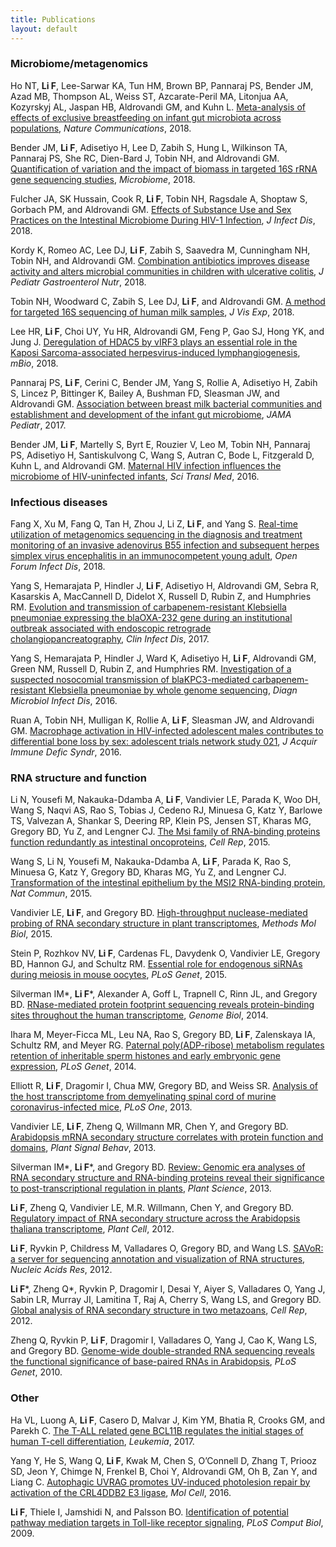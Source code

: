 ```yaml
---
title: Publications
layout: default
---
```


### Microbiome/metagenomics

<div class="pub-outer">
<div class='altmetric-embed' data-badge-type='donut' data-doi="10.1038/s41467-018-06473-x"></div>
<div class="pub-entry"><p>Ho NT, <b>Li F</b>, Lee-Sarwar KA, Tun HM, Brown BP, Pannaraj PS, Bender JM, Azad MB, Thompson AL, Weiss ST, Azcarate-Peril MA, Litonjua AA, Kozyrskyj AL, Jaspan HB, Aldrovandi GM, and Kuhn L. <a href="https://doi.org/10.1038/s41467-018-06473-x" target="_blank">Meta-analysis of effects of exclusive breastfeeding on infant gut microbiota across populations</a>, <i>Nature Communications</i>, 2018.</p></div>
</div>


<div class="pub-outer">
<div class='altmetric-embed' data-badge-type='donut' data-doi="10.1186/s40168-018-0543-z"></div>
<div class="pub-entry"><p>Bender JM, <b>Li F</b>, Adisetiyo H, Lee D, Zabih S, Hung L, Wilkinson TA, Pannaraj PS, She RC, Dien-Bard J, Tobin NH, and Aldrovandi GM. <a href="https://doi.org/10.1186/s40168-018-0543-z" target="_blank">Quantification of variation and the impact of biomass in targeted 16S rRNA gene sequencing studies</a>, <i>Microbiome</i>, 2018.</p></div>
</div>

<div class="pub-outer">
<div class='altmetric-embed' data-badge-type='donut' data-doi="10.1093/infdis/jiy349"></div>
<div class="pub-entry"><p>Fulcher JA, SK Hussain, Cook R, <b>Li F</b>, Tobin NH, Ragsdale A, Shoptaw S, Gorbach PM, and Aldrovandi GM. <a href="https://doi.org/10.1093/infdis/jiy349" target="_blank">Effects of Substance Use and Sex Practices on the Intestinal Microbiome During HIV-1 Infection</a>, <i>J Infect Dis</i>, 2018.</p></div>
</div>

<div class="pub-outer">
<div class='altmetric-embed' data-badge-type='donut' data-doi="10.1097/MPG.0000000000002034"></div>
<div class="pub-entry"><p>Kordy K, Romeo AC, Lee DJ, <b>Li F</b>, Zabih S, Saavedra M, Cunningham NH, Tobin NH, and Aldrovandi GM. <a href="https://doi.org/10.1097/MPG.0000000000002034" target="_blank">Combination antibiotics improves disease activity and alters microbial communities in children with ulcerative colitis</a>, <i>J Pediatr Gastroenterol Nutr</i>, 2018.</p></div>
</div>

<div class="pub-outer">
<div class='altmetric-embed' data-badge-type='donut' data-doi="10.3791/56974"></div>
<div class="pub-entry"><p>Tobin NH, Woodward C, Zabih S, Lee DJ, <b>Li F</b>, and Aldrovandi GM. <a href="https://doi.org/10.3791/56974" target="_blank">A method for targeted 16S sequencing of human milk samples</a>, <i>J Vis Exp</i>, 2018.</p></div>
</div>

<div class="pub-outer">
<div class='altmetric-embed' data-badge-type='donut' data-doi="10.1128/mBio.02217-17"></div>
<div class="pub-entry"><p>Lee HR, <b>Li F</b>, Choi UY, Yu HR, Aldrovandi GM, Feng P, Gao SJ, Hong YK, and Jung J. <a href="https://doi.org/10.1128/mBio.02217-17" target="_blank">Deregulation of HDAC5 by vIRF3 plays an essential role in the Kaposi Sarcoma-associated herpesvirus-induced lymphangiogenesis</a>, <i>mBio</i>, 2018.</p></div>
</div>

<div class="pub-outer">
<div class='altmetric-embed' data-badge-type='donut' data-doi="10.1001/jamapediatrics.2017.0378"></div>
<div class="pub-entry"><p>Pannaraj PS, <b>Li F</b>, Cerini C, Bender JM, Yang S, Rollie A, Adisetiyo H, Zabih S, Lincez P, Bittinger K, Bailey A, Bushman FD, Sleasman JW, and Aldrovandi GM. <a href="https://doi.org/10.1001/jamapediatrics.2017.0378" target="_blank">Association between breast milk bacterial communities and establishment and development of the infant gut microbiome</a>, <i>JAMA Pediatr</i>, 2017.</p></div>
</div>

<div class="pub-outer">
<div class='altmetric-embed' data-badge-type='donut' data-doi="10.1126/scitranslmed.aaf5103"></div>
<div class="pub-entry"><p>Bender JM, <b>Li F</b>, Martelly S, Byrt E, Rouzier V, Leo M, Tobin NH, Pannaraj PS, Adisetiyo H, Santiskulvong C, Wang S, Autran C, Bode L, Fitzgerald D, Kuhn L, and Aldrovandi GM. <a href="https://doi.org/10.1126/scitranslmed.aaf5103" target="_blank">Maternal HIV infection influences the microbiome of HIV-uninfected infants</a>, <i>Sci Transl Med</i>, 2016.</p></div>
</div>

### Infectious diseases

<div class="pub-outer">
<div class='altmetric-embed' data-badge-type='donut' data-doi="10.1093/ofid/ofy114"></div>
  <div class="pub-entry"><p>Fang X, Xu M, Fang Q, Tan H, Zhou J, Li Z, <b>Li F</b>, and Yang S. <a href="https://doi.org/10.1093/ofid/ofy114" target="_blank">Real-time utilization of metagenomics sequencing in the diagnosis and treatment monitoring of an invasive adenovirus B55 infection and subsequent herpes simplex virus encephalitis in an immunocompetent young adult</a>, <i>Open Forum Infect Dis</i>, 2018.</p></div>
</div>

<div class="pub-outer">
<div class='altmetric-embed' data-badge-type='donut' data-doi="10.1093/cid/ciw876"></div>
<div class="pub-entry"><p>Yang S, Hemarajata P, Hindler J, <b>Li F</b>, Adisetiyo H, Aldrovandi GM, Sebra R, Kasarskis A, MacCannell D, Didelot X, Russell D, Rubin Z, and Humphries RM. <a href="https://doi.org/10.1093/cid/ciw876" target="_blank">Evolution and transmission of carbapenem-resistant Klebsiella pneumoniae expressing the blaOXA-232 gene during an institutional outbreak associated with endoscopic retrograde cholangiopancreatography</a>, <i>Clin Infect Dis</i>, 2017.</p></div>
</div>

<div class="pub-outer">
<div class='altmetric-embed' data-badge-type='donut' data-doi="10.1016/j.diagmicrobio.2015.12.019"></div>
<div class="pub-entry"><p>Yang S, Hemarajata P, Hindler J, Ward K, Adisetiyo H, <b>Li F</b>, Aldrovandi GM, Green NM, Russell D, Rubin Z, and Humphries RM. <a href="https://doi.org/10.1016/j.diagmicrobio.2015.12.019" target="_blank">Investigation of a suspected nosocomial transmission of blaKPC3-mediated carbapenem-resistant Klebsiella pneumoniae by whole genome sequencing</a>, <i>Diagn Microbiol Infect Dis</i>, 2016.</p></div>
</div>


<div class="pub-outer">
<div class='altmetric-embed' data-badge-type='donut' data-doi="10.1097/QAI.0000000000000953"></div>
<div class="pub-entry"><p>Ruan A, Tobin NH, Mulligan K, Rollie A, <b>Li F</b>, Sleasman JW, and Aldrovandi GM. <a href="https://doi.org/10.1097/QAI.0000000000000953" target="_blank">Macrophage activation in HIV-infected adolescent males contributes to differential bone loss by sex: adolescent trials network study 021</a>, <i>J Acquir Immune Defic Syndr</i>, 2016.</p></div>
</div>


### RNA structure and function

<div class="pub-outer">
<div class='altmetric-embed' data-badge-type='donut' data-doi="10.1016/j.celrep.2015.11.022"></div>
<div class="pub-entry"><p>Li N, Yousefi M, Nakauka-Ddamba A, <b>Li F</b>, Vandivier LE, Parada K, Woo DH, Wang S, Naqvi AS, Rao S, Tobias J, Cedeno RJ, Minuesa G, Katz Y, Barlowe TS, Valvezan A, Shankar S, Deering RP, Klein PS, Jensen ST, Kharas MG, Gregory BD, Yu Z, and Lengner CJ. <a href="https://doi.org/10.1016/j.celrep.2015.11.022" target="_blank">The Msi family of RNA-binding proteins function redundantly as intestinal oncoproteins</a>, <i>Cell Rep</i>, 2015.</p></div>
</div>

<div class="pub-outer">
<div class='altmetric-embed' data-badge-type='donut' data-doi="10.1038/ncomms7517"></div>
<div class="pub-entry"><p>Wang S, Li N, Yousefi M, Nakauka-Ddamba A, <b>Li F</b>, Parada K, Rao S, Minuesa G, Katz Y, Gregory BD, Kharas MG, Yu Z, and Lengner CJ. <a href="https://doi.org/10.1038/ncomms7517" target="_blank">Transformation of the intestinal epithelium by the MSI2 RNA-binding protein</a>, <i>Nat Commun</i>, 2015.</p></div>
</div>

<div class="pub-outer">
<div class='altmetric-embed' data-badge-type='donut' data-doi="10.1007/978-1-4939-2444-8_3"></div>
<div class="pub-entry"><p>Vandivier LE, <b>Li F</b>, and Gregory BD. <a href="https://doi.org/10.1007/978-1-4939-2444-8_3" target="_blank">High-throughput nuclease-mediated probing of RNA secondary structure in plant transcriptomes</a>, <i>Methods Mol Biol</i>, 2015.</p></div>
</div>

<div class="pub-outer">
<div class='altmetric-embed' data-badge-type='donut' data-doi="10.1371/journal.pgen.1005013"></div>
<div class="pub-entry"><p>Stein P, Rozhkov NV, <b>Li F</b>, Cardenas FL, Davydenk O, Vandivier LE, Gregory BD, Hannon GJ, and Schultz RM. <a href="https://doi.org/10.1371/journal.pgen.1005013" target="_blank">Essential role for endogenous siRNAs during meiosis in mouse oocytes</a>, <i>PLoS Genet</i>, 2015.</p></div>
</div>

<div class="pub-outer">
<div class='altmetric-embed' data-badge-type='donut' data-doi="10.1186/gb-2014-15-1-r3"></div>
<div class="pub-entry"><p>Silverman IM*, <b>Li F</b>*, Alexander A, Goff L, Trapnell C, Rinn JL, and Gregory BD. <a href="https://doi.org/10.1186/gb-2014-15-1-r3" target="_blank">RNase-mediated protein footprint sequencing reveals protein-binding sites throughout the human transcriptome</a>, <i>Genome Biol</i>, 2014.</p></div>
</div>

<div class="pub-outer">
<div class='altmetric-embed' data-badge-type='donut' data-doi="10.1371/journal.pgen.1004317"></div>
<div class="pub-entry"><p>Ihara M, Meyer-Ficca ML, Leu NA, Rao S, Gregory BD, <b>Li F</b>, Zalenskaya IA, Schultz RM, and Meyer RG. <a href="https://doi.org/10.1371/journal.pgen.1004317" target="_blank">Paternal poly(ADP-ribose) metabolism regulates retention of inheritable sperm histones and early embryonic gene expression</a>, <i>PLoS Genet</i>, 2014.</p></div>
</div>

<div class="pub-outer">
<div class='altmetric-embed' data-badge-type='donut' data-doi="10.1371/journal.pone.0075346"></div>
<div class="pub-entry"><p>Elliott R, <b>Li F</b>, Dragomir I, Chua MW, Gregory BD, and Weiss SR. <a href="https://doi.org/10.1371/journal.pone.0075346" target="_blank">Analysis of the host transcriptome from demyelinating spinal cord of murine coronavirus-infected mice</a>, <i>PLoS One</i>, 2013.</p></div>
</div>

<div class="pub-outer">
<div class='altmetric-embed' data-badge-type='donut' data-doi="10.4161/psb.24301"></div>
<div class="pub-entry"><p>Vandivier LE, <b>Li F</b>, Zheng Q, Willmann MR, Chen Y, and Gregory BD. <a href="https://doi.org/10.4161/psb.24301" target="_blank">Arabidopsis mRNA secondary structure correlates with protein function and domains</a>, <i>Plant Signal Behav</i>, 2013.</p></div>
</div>

<div class="pub-outer">
<div class='altmetric-embed' data-badge-type='donut' data-doi="10.1016/j.plantsci.2013.01.009"></div>
<div class="pub-entry"><p>Silverman IM*, <b>Li F</b>*, and Gregory BD. <a href="https://doi.org/10.1016/j.plantsci.2013.01.009" target="_blank">Review: Genomic era analyses of RNA secondary structure and RNA-binding proteins reveal their significance to post-transcriptional regulation in plants</a>, <i>Plant Science</i>, 2013.</p></div>
</div>

<div class="pub-outer">
<div class='altmetric-embed' data-badge-type='donut' data-doi="10.1105/tpc.112.104232"></div>
<div class="pub-entry"><p><b>Li F</b>, Zheng Q, Vandivier LE, M.R. Willmann, Chen Y, and Gregory BD. <a href="https://doi.org/10.1105/tpc.112.104232" target="_blank">Regulatory impact of RNA secondary structure across the Arabidopsis thaliana transcriptome</a>, <i>Plant Cell</i>, 2012.</p></div>
</div>

<div class="pub-outer">
<div class='altmetric-embed' data-badge-type='donut' data-doi="10.1093/nar/gks310"></div>
<div class="pub-entry"><p><b>Li F</b>, Ryvkin P, Childress M, Valladares O, Gregory BD, and Wang LS. <a href="https://doi.org/10.1093/nar/gks310" target="_blank">SAVoR: a server for sequencing annotation and visualization of RNA structures</a>, <i>Nucleic Acids Res</i>, 2012.</p></div>
</div>

<div class="pub-outer">
<div class='altmetric-embed' data-badge-type='donut' data-doi="10.1016/j.celrep.2011.10.002"></div>
<div class="pub-entry"><p><b>Li F</b>*, Zheng Q*, Ryvkin P, Dragomir I, Desai Y, Aiyer S, Valladares O, Yang J, Sabin LR, Murray JI, Lamitina T, Raj A, Cherry S, Wang LS, and Gregory BD. <a href="https://doi.org/10.1016/j.celrep.2011.10.002" target="_blank">Global analysis of RNA secondary structure in two metazoans</a>, <i>Cell Rep</i>, 2012.</p></div>
</div>

<div class="pub-outer">
<div class='altmetric-embed' data-badge-type='donut' data-doi="10.1371/journal.pgen"></div>
<div class="pub-entry"><p>Zheng Q, Ryvkin P, <b>Li F</b>, Dragomir I, Valladares O, Yang J, Cao K, Wang LS, and Gregory BD. <a href="https://doi.org/10.1371/journal.pgen" target="_blank">Genome-wide double-stranded RNA sequencing reveals the functional significance of base-paired RNAs in Arabidopsis</a>, <i>PLoS Genet</i>, 2010.</p></div>
</div>


### Other

<div class="pub-outer">
<div class='altmetric-embed' data-badge-type='donut' data-doi="10.1038/leu.2017.70"></div>
<div class="pub-entry"><p>Ha VL, Luong A, <b>Li F</b>, Casero D, Malvar J, Kim YM, Bhatia R, Crooks GM, and Parekh C. <a href="https://doi.org/10.1038/leu.2017.70" target="_blank">The T-ALL related gene BCL11B regulates the initial stages of human T-cell differentiation</a>, <i>Leukemia</i>, 2017.</p></div>
</div>

<div class="pub-outer">
<div class='altmetric-embed' data-badge-type='donut' data-doi="10.1016/j.molcel.2016.04.014"></div>
<div class="pub-entry"><p>Yang Y, He S, Wang Q, <b>Li F</b>, Kwak M, Chen S, O’Connell D, Zhang T, Priooz SD, Jeon Y, Chimge N, Frenkel B, Choi Y, Aldrovandi GM, Oh B, Zan Y, and Liang C. <a href="https://doi.org/10.1016/j.molcel.2016.04.014" target="_blank">Autophagic UVRAG promotes UV-induced photolesion repair by activation of the CRL4DDB2 E3 ligase</a>, <i>Mol Cell</i>, 2016.</p></div>
</div>

<div class="pub-outer">
<div class='altmetric-embed' data-badge-type='donut' data-doi="10.1371/journal.pcbi.1000292"></div>
<div class="pub-entry"><p><b>Li F</b>, Thiele I, Jamshidi N, and Palsson BO. <a href="https://doi.org/10.1371/journal.pcbi.1000292" target="_blank">Identification of potential pathway mediation targets in Toll-like receptor signaling</a>, <i>PLoS Comput Biol</i>, 2009.</p></div>
</div>






